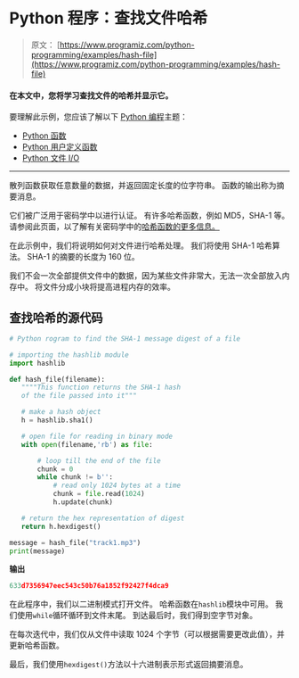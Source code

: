 # Python 程序：查找文件哈希

> 原文： [https://www.programiz.com/python-programming/examples/hash-file](https://www.programiz.com/python-programming/examples/hash-file)

#### 在本文中，您将学习查找文件的哈希并显示它。

要理解此示例，您应该了解以下 [Python 编程](/python-programming "Python tutorial")主题：

*   [Python 函数](/python-programming/function)
*   [Python 用户定义函数](/python-programming/user-defined-function)
*   [Python 文件 I/O](/python-programming/file-operation)

* * *

散列函数获取任意数量的数据，并返回固定长度的位字符串。 函数的输出称为摘要消息。

它们被广泛用于密码学中以进行认证。 有许多哈希函数，例如 MD5，SHA-1 等。请参阅此页面，以了解有关密码学中的[哈希函数的更多信息。](http://en.wikipedia.org/wiki/Cryptographic_hash_function "Hash Function")

在此示例中，我们将说明如何对文件进行哈希处理。 我们将使用 SHA-1 哈希算法。 SHA-1 的摘要的长度为 160 位。

我们不会一次全部提供文件中的数据，因为某些文件非常大，无法一次全部放入内存中。 将文件分成小块将提高进程内存的效率。

## 查找哈希的源代码

```py
# Python rogram to find the SHA-1 message digest of a file

# importing the hashlib module
import hashlib

def hash_file(filename):
   """"This function returns the SHA-1 hash
   of the file passed into it"""

   # make a hash object
   h = hashlib.sha1()

   # open file for reading in binary mode
   with open(filename,'rb') as file:

       # loop till the end of the file
       chunk = 0
       while chunk != b'':
           # read only 1024 bytes at a time
           chunk = file.read(1024)
           h.update(chunk)

   # return the hex representation of digest
   return h.hexdigest()

message = hash_file("track1.mp3")
print(message) 
```

**输出**

```py
633d7356947eec543c50b76a1852f92427f4dca9

```

在此程序中，我们以二进制模式打开文件。 哈希函数在`hashlib`模块中可用。 我们使用`while`循环循环到文件末尾。 到达最后时，我们得到空字节对象。

在每次迭代中，我们仅从文件中读取 1024 个字节（可以根据需要更改此值），并更新哈希函数。

最后，我们使用`hexdigest()`方法以十六进制表示形式返回摘要消息。